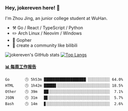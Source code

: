 ### Hey, jokereven here! 👋

I'm Zhou Jing, an junior college student at WuHan.

-   :hammer_and_pick: Go / React / TypeScript / Python
-   :pencil2: Arch Linux / Neovim / Windows
-   :seedling: Gopher
-   :thought_balloon: create a community like bilibili

![jokereven's GitHub stats](https://github-readme-stats.vercel.app/api?username=jokereven&show_icons=true)
[![Top Langs](https://github-readme-stats.vercel.app/api/top-langs/?username=jokereven&layout=compact)](https://github.com/anuraghazra/github-readme-stats)

<!-- waka-box start -->
#### <a href="https://gist.github.com/9f8118785e2d128d746db5f61b0e0a2a" target="_blank">📊 每周工作报告</a>
```text
Go       🕓 5h53m ███████████████████▏░░░░░░░░░░ 64.0%
HTML     🕓 1h42m █████▌░░░░░░░░░░░░░░░░░░░░░░░░ 18.5%
Other    🕓 39m   ██░░░░░░░░░░░░░░░░░░░░░░░░░░░░  7.1%
JSON     🕓 31m   █▋░░░░░░░░░░░░░░░░░░░░░░░░░░░░  5.7%
Bash     🕓 14m   ▊░░░░░░░░░░░░░░░░░░░░░░░░░░░░░  2.6%
```
<!-- Powered by https://github.com/journey-ad/waka-box-go . -->
<!-- waka-box end -->
